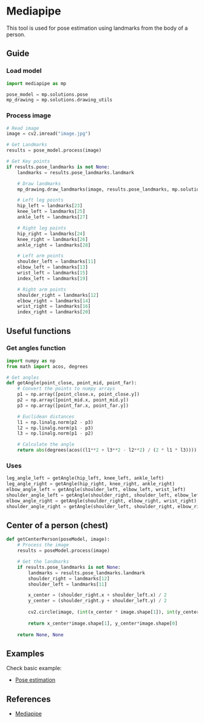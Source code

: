 # Mediapipe
This tool is used for pose estimation using landmarks from the body of a person.

## Guide
### Load model

```python
import mediapipe as mp

pose_model = mp.solutions.pose
mp_drawing = mp.solutions.drawing_utils
```

### Process image

```python
# Read image
image = cv2.imread("image.jpg")

# Get Landmarks
results = pose_model.process(image)

# Get Key points
if results.pose_landmarks is not None:
    landmarks = results.pose_landmarks.landmark

    # Draw landmarks
    mp_drawing.draw_landmarks(image, results.pose_landmarks, mp.solutions.pose.POSE_CONNECTIONS)

    # Left leg points
    hip_left = landmarks[23]
    knee_left = landmarks[25]
    ankle_left = landmarks[27]

    # Right leg points
    hip_right = landmarks[24]
    knee_right = landmarks[26]  
    ankle_right = landmarks[28]

    # Left arm points
    shoulder_left = landmarks[11]
    elbow_left = landmarks[13]
    wrist_left = landmarks[15]
    index_left = landmarks[19]

    # Right arm points
    shoulder_right = landmarks[12]
    elbow_right = landmarks[14]
    wrist_right = landmarks[16]
    index_right = landmarks[20]

```

## Useful functions

### Get angles function 

```python
import numpy as np
from math import acos, degrees

# Get angles
def getAngle(point_close, point_mid, point_far):
    # Convert the points to numpy arrays
    p1 = np.array([point_close.x, point_close.y])
    p2 = np.array([point_mid.x, point_mid.y])
    p3 = np.array([point_far.x, point_far.y])

    # Euclidean distances
    l1 = np.linalg.norm(p2 - p3)    
    l2 = np.linalg.norm(p1 - p3)
    l3 = np.linalg.norm(p1 - p2)

    # Calculate the angle
    return abs(degrees(acos((l1**2 + l3**2 - l2**2) / (2 * l1 * l3))))
```

### Uses
```python
leg_angle_left = getAngle(hip_left, knee_left, ankle_left)
leg_angle_right = getAngle(hip_right, knee_right, ankle_right)
elbow_angle_left = getAngle(shoulder_left, elbow_left, wrist_left)
shoulder_angle_left = getAngle(shoulder_right, shoulder_left, elbow_left)
elbow_angle_right = getAngle(shoulder_right, elbow_right, wrist_right)
shoulder_angle_right = getAngle(shoulder_left, shoulder_right, elbow_right)
```

## Center of a person (chest)
```python
def getCenterPerson(poseModel, image):
    # Process the image
    results = poseModel.process(image)

    # Get the landmarks
    if results.pose_landmarks is not None:
        landmarks = results.pose_landmarks.landmark
        shoulder_right = landmarks[12]
        shoulder_left = landmarks[11]

        x_center = (shoulder_right.x + shoulder_left.x) / 2
        y_center = (shoulder_right.y + shoulder_left.y) / 2
        
        cv2.circle(image, (int(x_center * image.shape[1]), int(y_center * image.shape[0])), 5, (0, 0, 255), -1)
        
        return x_center*image.shape[1], y_center*image.shape[0]
    
    return None, None
```

## Examples
Check basic example: 
- [Pose estimation](Mediapipe.py)

## References
- [Mediapipe](https://ai.google.dev/edge/mediapipe/solutions/vision/pose_landmarker)